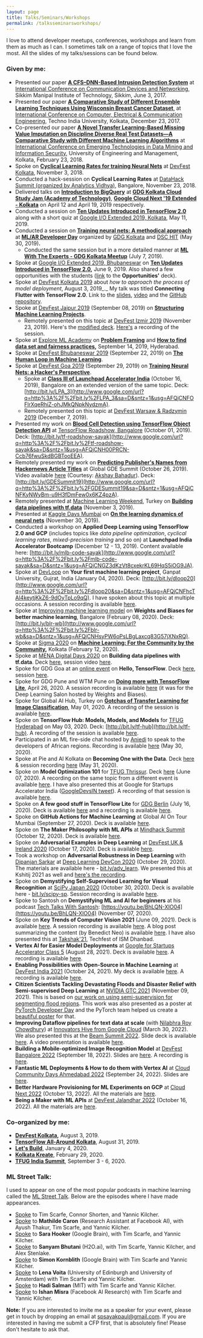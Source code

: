 ```yaml
---
layout: page
title: Talks/Seminars/Workshops
permalink: /talksseminarsworkshops/
---
```

I love to attend developer meetups, conferences, workshops and learn from them as much as I can. I sometimes talk on a range of topics that I love the most. All the slides of my talks/sessions can be found below.

### Given by me:

-   Presented our paper  [**A CFS–DNN-Based Intrusion Detection System**](https://www.google.com/url?q=https%3A%2F%2Fdoi.org%2F10.1007%2F978-981-10-7901-6_19&sa=D&sntz=1&usg=AFQjCNFzOUPqdOOKBps043v56wGUSi5N1g)  at  [International Conference on Communication Devices and Networking](https://www.google.com/url?q=https%3A%2F%2Fwww.springer.com%2Fin%2Fbook%2F9789811079009&sa=D&sntz=1&usg=AFQjCNH9Jj9pNtHNGg70klxFjcGHRSjc7g), Sikkim Manipal Institute of Technology, Sikkim, June 3, 2017.
-   Presented our paper  [**A Comparative Study of Different Ensemble Learning Techniques Using Wisconsin Breast Cancer Dataset**,](https://www.google.com/url?q=https%3A%2F%2Fieeexplore.ieee.org%2Fdocument%2F8526215&sa=D&sntz=1&usg=AFQjCNFdSr2phgcOOtf9-V7NPeANKmfE5g)  at  [International Conference on Computer, Electrical & Communication Engineering](http://www.google.com/url?q=http%3A%2F%2Ficcece.com%2Ficcece17%2Findex.php&sa=D&sntz=1&usg=AFQjCNG3jUTAcwuFzzrSIQfs3bYsvaSX6w), Techno India University, Kolkata, December 23, 2017.
-   Co-presented our paper  [**A Novel Transfer Learning-Based Missing Value Imputation on Discipline Diverse Real Test Datasets—A Comparative Study with Different Machine Learning Algorithms**](https://www.google.com/url?q=https%3A%2F%2Flink.springer.com%2Fchapter%2F10.1007%252F978-981-13-1501-5_71&sa=D&sntz=1&usg=AFQjCNEbP-XwVNxKc3u9OvrY2_UzHJtOCQ)  at  [International Conference on Emerging Technologies in Data Mining and Information Security](http://www.google.com/url?q=http%3A%2F%2Fiem.edu.in%2Finternational-conference-emerging-technologies-data-mining-information-security-iemis-2018%2F&sa=D&sntz=1&usg=AFQjCNFFSWnWYwPw0_PXqXl91ti0x2lvQA), University of Engineering and Management, Kolkata, February 23, 2018.
-   Spoke on  [**Cyclical Learning Rates for training Neural Nets**](https://drive.google.com/file/d/1mF7Nj2DZeYDf5zSeja-kCsqXLyy6vNVg/view?usp=sharing)  at  [DevFest Kolkata](https://www.google.com/url?q=https%3A%2F%2Fdevfest18.gdgkolkata.org%2F&sa=D&sntz=1&usg=AFQjCNEjjoEDeVjmTZ-1VKeubDqEAUN-NA), November 3, 2018.
-   Conducted a hack-session on  **Cyclical Learning Rates**  at  [DataHack Summit (organized by Analytics Vidhya)](https://www.google.com/url?q=https%3A%2F%2Fwww.analyticsvidhya.com%2Fdatahack-summit-2018%2Fsessions%2Fperforming-unsupervised-neural-machine-translation-to-and-from-rare-languages%2F&sa=D&sntz=1&usg=AFQjCNHPlGwqfTq3ipbhAl8UNaarocDI1w), Bangalore, November 23, 2018.
-   Delivered talks on  [**Introduction to BigQuery**](https://www.google.com/url?q=https%3A%2F%2Fgithub.com%2Fsayakpaul%2FTalksGiven%2Fblob%2Fmaster%2FBigQuery%2520presentation%2520deck%2520-%2520Sayak.pdf&sa=D&sntz=1&usg=AFQjCNELNO2GIs-FeRXhuCvGRygWwZ1VNA)  at  [**GDG Kolkata Cloud Study Jam (Academy of Technology)**](https://www.google.com/url?q=https%3A%2F%2Fwww.meetup.com%2FGDG-Kolkata%2Fevents%2F260376495%2F&sa=D&sntz=1&usg=AFQjCNGAV40hRhbVhk3THg5bUH5WyZ6kSw), **[Google Cloud Next '19 Extended - Kolkata](https://www.google.com/url?q=https%3A%2F%2Fwww.meetup.com%2FGDG-Kolkata%2Fevents%2F260592925%2F&sa=D&sntz=1&usg=AFQjCNEH4KUfKsHnmXrFf4sAOmz3zGLS-w)** on April 12 and April 19, 2019 respectively.
-   Conducted a session on  [**Ten Updates Introduced in TensorFlow 2.0**](https://www.google.com/url?q=https%3A%2F%2Fwww.datacamp.com%2Fcommunity%2Ftutorials%2Ften-important-updates-tensorflow&sa=D&sntz=1&usg=AFQjCNFoU7o7uLhytdbXJfbYat7hBWTPvA)  along with a short quiz at  [Google I/O Extended 2019, Kolkata](https://www.google.com/url?q=https%3A%2F%2Fwww.meetup.com%2FGDG-Kolkata%2Fevents%2F261068613%2F&sa=D&sntz=1&usg=AFQjCNFVgksGT5O5g1crBtzY4yVwzL7ytA), May 11, 2019.
-   Conducted a session on **[Training neural nets: A methodical approach](https://www.google.com/url?q=https%3A%2F%2Fgithub.com%2Fsayakpaul%2FTalksGiven%2Fblob%2Fmaster%2FML_AR%2520Developer%2520Day%2520Deck%2520-%2520Sayak.pdf&sa=D&sntz=1&usg=AFQjCNHmnFHVFo86s0C2NUgJmmlYqBOaTA)** at  [**ML/AR Developer Day**](https://www.google.com/url?q=https%3A%2F%2Fwww.meetup.com%2FGDG-Kolkata%2Fevents%2F261645026%2F&sa=D&sntz=1&usg=AFQjCNHMSl--jsZZw7jQIjZoiCEBaulDRA)  organized by  [GDG Kolkata](http://www.google.com/url?q=http%3A%2F%2Fgdgkolkata.org&sa=D&sntz=1&usg=AFQjCNG87VdFugK0x5psF2P7cuEwne4DXQ)  and  [DSC HIT](https://www.google.com/url?q=https%3A%2F%2Fmedium.com%2F%40dscheritageit&sa=D&sntz=1&usg=AFQjCNG9Dirn3xWQLh7QMsGvNh91eeiEhA)  (May 30, 2019)**.**
    -   Conducted the same session but in a more detailed manner at  [**ML With The Experts - GDG Kolkata Meetup**](https://www.google.com/url?q=https%3A%2F%2Fwww.meetup.com%2FGDG-Kolkata%2Fevents%2F262780353%2F&sa=D&sntz=1&usg=AFQjCNG4QPJV9V6J0GoeXxpc-RT7rjbZ4w)  (July 7, 2019).
-   Spoke at  [Google I/O Extended 2019, Bhubaneswar](https://www.google.com/url?q=https%3A%2F%2Fwww.meetup.com%2FGDG-Bhubaneswar%2Fevents%2F260798274%2F&sa=D&sntz=1&usg=AFQjCNHxBHN9WfxO61OEleHuINkQ2hqOew)  on  [**Ten Updates Introduced in TensorFlow 2.0**](https://www.google.com/url?q=https%3A%2F%2Fwww.datacamp.com%2Fcommunity%2Ftutorials%2Ften-important-updates-tensorflow&sa=D&sntz=1&usg=AFQjCNFoU7o7uLhytdbXJfbYat7hBWTPvA)**,** June 9, 2019. Also shared a few opportunities with the students ([link](https://docs.google.com/presentation/d/1L_IRyRhJTKfd99biqOSxQI6j9i_swjx1M_x1Nkd4zzQ/edit?usp=sharing)  to the  **Opportunities'** deck).
-   Spoke at  [DevFest Kolkata 2019](http://www.google.com/url?q=http%3A%2F%2Fdevfest.gdgkolkata.org%2Fspeakers&sa=D&sntz=1&usg=AFQjCNF56yMUd8h3SEIHGsVzVi_NEZfR2A)  about  _how to approach the process of model deployment_, August 3, 2019_._ My talk was titled  **Connecting Flutter with TensorFlow 2.0**. Link to the  [slides](https://www.google.com/url?q=https%3A%2F%2Fgithub.com%2Fsayakpaul%2FTalksGiven%2Fblob%2Fmaster%2FDevFest%2520Kolkata%25202019%2520Deck%2520-%2520Pawan%2520and%2520Sayak.pdf&sa=D&sntz=1&usg=AFQjCNGpofn6n9PgSwV6pzXDVDWCUO2i8w),  [video](https://youtu.be/gpNVoXVWIq8)  and the  [GitHub repository](https://www.google.com/url?q=https%3A%2F%2Fgithub.com%2Fsayakpaul%2FGDE-Collaboration&sa=D&sntz=1&usg=AFQjCNGxAl0TdAu0y22Sa3UZXT0r69fuyA).
-   Spoke at  [DevFest Jaipur 2019](https://www.google.com/url?q=https%3A%2F%2Fwww.meetup.com%2FGDG-Jaipur%2Fevents%2F263590039%2F&sa=D&sntz=1&usg=AFQjCNFNB3HJUr3483pvL-rdpCZmAP2eWw)  (September 08, 2019) on  [**Structuring Machine Learning Projects**](http://www.google.com/url?q=http%3A%2F%2Fbit.ly%2FJaipur19&sa=D&sntz=1&usg=AFQjCNH7rg2VdYAXypTvfBBQbBdUYLlWNg).
    -   Remotely presented on this topic at  [DevFest Izmir 2019](https://www.google.com/url?q=https%3A%2F%2Fgdgizmir.org%2F&sa=D&sntz=1&usg=AFQjCNHSvNI9t7QRNaEm3SDentHew_VJcQ)  (November 23, 2019). Here's the  [modified deck](http://www.google.com/url?q=http%3A%2F%2Fbit.ly%2Fizmir-sayak&sa=D&sntz=1&usg=AFQjCNHadWBk-TijFNPNotgZwOICHte8dg). [Here's](https://www.youtube.com/watch?v=3_-zToE0tsw) a recording of the session. 
-   Spoke at  [Explore ML Academy](https://events.withgoogle.com/explore-ml-in/)  on  [**Problem Framing**](https://docs.google.com/presentation/d/1p6WCeQgIMJDVLd6Fw1Nlmyy9wC5ic1Z-6voCQi8q5WM/edit?usp=sharing)  and  [**How to find data set and fairness practices**](http://www.google.com/url?q=http%3A%2F%2Fbit.ly%2FExploreML19&sa=D&sntz=1&usg=AFQjCNFnbxLqwf9e9beLJUqv_Lou9u05dQ)**,**  September 14, 2019, Hyderabad.
-   Spoke at  [DevFest Bhubaneswar 2019](https://www.google.com/url?q=https%3A%2F%2Fwww.meetup.com%2FGDG-Bhubaneswar%2Fevents%2F262747492%2F&sa=D&sntz=1&usg=AFQjCNEaICNpHmVB6JfZHEUbMojV3IGsgA)  (September 22, 2019) on  [**The Human Loop in Machine Learning**](http://www.google.com/url?q=http%3A%2F%2Fbit.ly%2FBBSR19&sa=D&sntz=1&usg=AFQjCNExItQErAFMR5SvLHBUQeCP9KXUMw).
-   Spoke at  [DevFest Goa 2019](https://www.google.com/url?q=https%3A%2F%2Fwww.meetup.com%2FGoogleGoa%2Fevents%2F264790819%2F&sa=D&sntz=1&usg=AFQjCNElnS4-StCOyn34Ju5C8RfbcVVxyg)  (September 29, 2019) on **[Training Neural Nets: a Hacker's Perspective](http://www.google.com/url?q=http%3A%2F%2Fbit.ly%2FDFGoa19&sa=D&sntz=1&usg=AFQjCNFCgTmx2gx6ilK4BrccF7JOLlDpzg)**.
    -   Spoke at  [**Class III of Launchpad Accelerator India**](https://india.googleblog.com/2019/08/inviting-applications-for-class-3-of.html)  (October 16, 2019), Bangalore on an extended version of the same topic. Deck:  [http://bit.ly/LPA_3](http://www.google.com/url?q=http%3A%2F%2Fbit.ly%2FLPA_3&sa=D&sntz=1&usg=AFQjCNFOFlrXqeRhiZ-ohJMkQNpkNydzmA).
    -   Remotely presented on this topic at  [DevFest Warsaw & Radzymin 2019](https://www.google.com/url?q=https%3A%2F%2Fwarrad.devfest.pl%2F&sa=D&sntz=1&usg=AFQjCNEtza6n4fZHJHp5nlw6hLXlqByWbg)  (December 7, 2019).
-   Presented my work on  [**Blood Cell Detection using TensorFlow Object Detection API**](http://www.google.com/url?q=http%3A%2F%2Fbit.ly%2FBloodCell&sa=D&sntz=1&usg=AFQjCNEjLeZnlTf6qPeMEtyIrIfkqWkq3w)  at  [TensorFlow Roadshow, Bangalore](https://events.withgoogle.com/tensorflow-roadshow-bengaluru/)  (October 01, 2019). Deck:  [http://bit.ly/tf-roadshow-sayak](http://www.google.com/url?q=http%3A%2F%2Fbit.ly%2Ftf-roadshow-sayak&sa=D&sntz=1&usg=AFQjCNH00PRCN-Ccb76fwuSkdBGBTooEEA).
-   Remotely presented my work on  [**Predicting Publisher's Names from Hackernews Article Titles**](http://www.google.com/url?q=http%3A%2F%2Fbit.ly%2F2K9TpS8&sa=D&sntz=1&usg=AFQjCNHYVn1jY9D0pTkUkMCPGVup-5y-Sw)  at Global GDE Summit (October 26, 2019). Video available  [here](https://drive.google.com/file/d/1-2ffOTomvKN01gdy6SS1Uy2bWKphcfZp/view?usp=sharing)  (Courtesy:  [Akshay Bahadur](https://www.google.com/url?q=https%3A%2F%2Fwww.linkedin.com%2Fin%2Fakshaybahadur21%2F&sa=D&sntz=1&usg=AFQjCNFISgFoKfYfmo3LHMy1fFE_Ga72kg)). Deck:  [http://bit.ly/GDESummit19](http://www.google.com/url?q=http%3A%2F%2Fbit.ly%2FGDESummit19&sa=D&sntz=1&usg=AFQjCNFKyNWyBm-u9H3fDmFew0x6KZ4pzA).
-   Remotely presented at  [Machine Learning Weekend](https://www.google.com/url?q=https%3A%2F%2Ftwitter.com%2Fhashtag%2FMachineLearningWeekend%3Fsrc%3Dhashtag_click&sa=D&sntz=1&usg=AFQjCNFqplz1ecCmRFFW9tmHZzvOzj_Y6Q), Turkey on  [**Building data pipelines with tf.data**](http://www.google.com/url?q=http%3A%2F%2Fbit.ly%2FMLWeekend19&sa=D&sntz=1&usg=AFQjCNGPsKXGfxbZDLWgudr2S5vdb2FGZQ)  (November 3, 2019).
-   Presented at  [Kaggle Days Mumbai](https://www.google.com/url?q=https%3A%2F%2Fwww.meetup.com%2FKaggle-Days-Meetup-Mumbai%2F&sa=D&sntz=1&usg=AFQjCNFiWV5th2OxJQtrzNXUD_JYi9arpw)  on  [**On the learning dynamics of neural nets**](http://www.google.com/url?q=http%3A%2F%2Fbit.ly%2Fkaggle-days-sayak&sa=D&sntz=1&usg=AFQjCNF-y7p9ec-00H6vXPoqK5qr1hwUXA)  (November 30, 2019).
-   Conducted a workshop on  **Applied Deep Learning using TensorFlow 2.0 and GCP**  (includes topics like  _data pipeline optimization_,  _cyclical learning rates_,  _mixed-precision training_  and so on) at  **Launchpad India Accelerator Bootcamp**  (December 12 - 13, 2019). Content available here:  [http://bit.ly/mlb-code-sayak](http://www.google.com/url?q=http%3A%2F%2Fbit.ly%2Fmlb-code-sayak&sa=D&sntz=1&usg=AFQjCNGZ3dKzVt8cxekrKL69HqS5iOG9JA).
-   Spoke at  [DevLoop](https://www.google.com/url?q=https%3A%2F%2Fmehdev.club%2Fdevloop%2F&sa=D&sntz=1&usg=AFQjCNFYHjl8_viI4U5xbFyQFdipy1kPhQ)  on  **Your first machine learning project**, Ganpat University, Gujrat, India (January 04, 2020). Deck:  [http://bit.ly/dloop20](http://www.google.com/url?q=http%3A%2F%2Fbit.ly%2Fdloop20&sa=D&sntz=1&usg=AFQjCNFhcTAl4keytjKkZ6-9dOyTpLo9qQ). I have spoken about this topic at multiple occasions. A session recording is available [here](https://youtu.be/dllfKQKlzvg).
-   Spoke at  [Improving machine learning model](https://www.google.com/url?q=https%3A%2F%2Fwww.meetup.com%2FGDGBangalore%2Fevents%2F268346705%2F&sa=D&sntz=1&usg=AFQjCNG8jyuu1e_8TQj9olOmybCQG1uS7g)  on  **Weights and Biases for better machine learning**, Bangalore (February 08, 2020). Deck:  [http://bit.ly/blr-wb](http://www.google.com/url?q=http%3A%2F%2Fbit.ly%2Fblr-wb&sa=D&sntz=1&usg=AFQjCNHsyPW6oPsLBgLaxcq83G57jXNxRQ).
-   Spoke at  [Sigma 2020](https://www.google.com/url?q=https%3A%2F%2Fallevents.in%2Fkolkata%2Fsigma-2020-a-transit-through-time%2F200018965165649&sa=D&sntz=1&usg=AFQjCNEGZzZ3zJWPG1Gc0Isu_lImfO4lng)  on  [**Machine Learning: For the Community by the Community**](http://www.google.com/url?q=http%3A%2F%2Fbit.ly%2Fsigma-2020&sa=D&sntz=1&usg=AFQjCNE8blxrQUY7mdenSPAEodTvKjThxQ)**,** Kolkata (February 12, 2020).
-   Spoke at  [MENA Digital Days 2020](https://events.withgoogle.com/menadd/) on  **Building data pipelines with tf.data**. Deck  [here](https://www.google.com/url?q=https%3A%2F%2Fbit.ly%2Fmena-20&sa=D&sntz=1&usg=AFQjCNEBpjCupJ7v_Yogqwwf6o5otxB2Bg), session video  [here](https://www.youtube.com/watch?v=fc0_eLmxm0E&feature=em-lbrm).
-   Spoke for GDG Goa at an  [online event](https://www.google.com/url?q=https%3A%2F%2Fwww.meetup.com%2FGoogleGoa%2Fevents%2F269678892%2F&sa=D&sntz=1&usg=AFQjCNGqyk2Nz7e4JTBM9_e016tdBRfGPw)  on  **Hello, TensorFlow**. Deck  [here](http://www.google.com/url?q=http%3A%2F%2Fbit.ly%2Fgdg-goa-20&sa=D&sntz=1&usg=AFQjCNFCE4R-fZwB2SraKegXfxSMhfhd2Q), session  [here](https://www.youtube.com/watch?v=z_S8hCOxLWo).
-   Spoke for GDG Pune and WTM Pune on [**Doing more with TensorFlow Lite**](https://bit.ly/tfl-pune), April 26, 2020. A session recording is available [here](https://youtu.be/U-8YeVpevdc) (it was for the Deep Learning Salon hosted by Weights and Biases). 
- Spoke for Global AI Hub, Turkey on [**Gotchas of Transfer Learning for Image Classification**](http://bit.ly/tl-sayak), May 01, 2020. A recording of the session is available [here](https://www.youtube.com/watch?v=nSMZ3GPZPX0). 
- Spoke on **TensorFlow Hub: Models, Models, and Models** for [TFUG Hyderabad](https://twitter.com/tfughyd/status/1255503396108410880) on May 03, 2020. Deck: [http://bit.ly/tf-hub](http://bit.ly/tf-hub). A recording of the session is available [here](https://www.youtube.com/watch?v=jVNZd3KA2FI). 
-   Participated in an ML fire-side chat hosted by [Aniedi](https://twitter.com/aniediudo) to speak to the developers of African regions. Recording is available [here](https://www.youtube.com/watch?v=y1mwuxWvd8w) (May 30, 2020). 
-   Spoke at Pie and AI Kolkata on **Becoming One with the Data**. Deck [here](https://bit.ly/one-data) & session recording [here](https://bit.ly/dlailive) (May 31, 2020).
-   Spoke on **Model Optimization 101** for [TFUG Thrissur](https://www.meetup.com/tfug-thrissur/photos/30888563/490730360/). Deck [here](http://bit.ly/mo-101) (June 07, 2020). A recording on the same topic from a different event is available [here](https://youtu.be/u5_JorytAcI). I have also presented this at Google for Startups Accelerator India ([GoogleDevsIN tweet](https://twitter.com/GoogleDevsIN/status/1302932126019411970)). A recording of that session is available [here](https://youtu.be/plSkz8Eqnlo). 
-   Spoke on **A few good stuff in TensorFlow Lite** for [GDG Berlin](https://www.meetup.com/gdg-berlin/events/271458374/) (July 16, 2020). Deck is available [here](http://bit.ly/stuff-tflite) and a recording is available [here](https://www.youtube.com/watch?v=Ly4s0fsG93c). 
-   Spoke on **GitHub Actions for Machine Learning** at Global AI On Tour Mumbai (September 27, 2020). Deck is available [here](http://bit.ly/ga-ml).
-   Spoke on **The Maker Philosophy with ML APIs** at [Mindhack Summit](https://www.mindhacksummit.com/) (October 12, 2020). Deck is available [here](https://bit.ly/maker-api). 
-   Spoke on **Adversarial Examples in Deep Learning** at [DevFest UK & Ireland 2020](https://www.devfest-uki.com/speakers-more-details) (October 17, 2020). Deck is available [here](http://bit.ly/ia-101).
-   Took a workshop on **Adversarial Robustness in Deep Learning** with [Dipanjan Sarkar](https://www.linkedin.com/in/dipanzan/) at [Deep Learning DevCon 2020](https://dldc.adasci.org/) (October 29, 2020). The materials are available here - [bit.ly/adv_learn](http://bit.ly/adv_learn). We presented this at Kshitij 2021 as well and [here's the recording](https://youtu.be/RV7nerh_8gw). 
-   Spoke on **Demystifying Self-Supervised Learning for Visual Recognition** at [SciPy Japan 2020](https://www.scipyjapan.scipy.org/schedule) (October 30, 2020). Deck is available here - [bit.ly/scipy-sp](http://bit.ly/scipy-sp). Session recording is available [here](https://www.youtube.com/watch?v=3686AJmoDTA).
-   Spoke to Santosh on **Demystifying ML and AI for beginners** at his podcast [Tech Talks With Santosh](https://www.youtube.com/channel/UChvYTafHRgXKb0VbYGeG0nw): [https://youtu.be/BhLQN-XIO04](https://youtu.be/BhLQN-XIO04) (November 07, 2020). 
- Spoke on **Key Trends of Computer Vision 2021** (June 09, 2021). Deck is available [here](http://bit.ly/trends-cv). A session recording is available
  [here](https://www.youtube.com/watch?v=KQFJRZgNrDA). A blog post summarizing the content (by Benedict Neo) is available [here](https://medium.com/bitgrit-data-science-publication/5-computer-vision-trends-for-2021-96fd18d5596c). I have also presented this at [Takshak'21](https://takshak.roboism.in/robobuzz), Techfest of ISM Dhanbad.
- **Vertex AI for Easier Model Deployments** at [Google for Startups Accelerator Class 5](https://india.googleblog.com/2021/08/introducing-class-5-of-google-for.html) (August 28, 2021). Deck is available [here](https://bit.ly/gfsa-vertex). A recording is available [here](https://youtu.be/gzM0lJWtvic).
- **Enabling Possibilities with Open-Source in Machine Learning** at [DevFest India 2021](https://devfestindia.com/schedule/1012) (October 24, 2021). My deck is available [here](https://docs.google.com/presentation/d/1qXBqjSpNQFDxVAiuormJdDWph_YHs33BBxptsetoj74/edit?usp=sharing). A recording is available [here](https://youtu.be/VsBEFUoESR4?t=3123).
- **Citizen Scientists Tackling Devastating Floods and Disaster Relief with Semi-supervised Deep Learning** at [NVIDIA GTC 2021](https://events.rainfocus.com/widget/nvidia/nvidiagtc/scheduler/session/1630006454504001Z8CH) (November 09, 2021). This is based on [our work on
using semi-supervision for segmenting flood regions](https://arxiv.org/abs/2107.08369). This work was also presented as a poster at [PyTorch Developer
Day](https://docs.google.com/document/d/1oRkGg3kc99Ozcketdkpwub8BI26omKkb/edit#) and the PyTorch team helped us create a
[beautiful poster](https://drive.google.com/file/d/1FGf-Jz42kcicNmhoR1e26Z5MSicChrZr/view?usp=sharing) for that. 
- **Improving Dataflow pipelines for text data at scale** (with [Nilabhra Roy Chowdhury](https://www.linkedin.com/in/nilabhraroychowdhury)) at [Innovators Hive from Google Cloud](https://cloud.google.com/innovators/hive2022) (March 30, 2022). We also presented this at the [Beam Summit 2022](https://2022.beamsummit.org/sessions/improving-beam-dataflow-pipelines-for-text-data-processing/). Slide deck is available [here](https://docs.google.com/presentation/d/1EAn4_pNZzt0_8mz_VAuccSySU3DpNoYN5X04amvkbC0/edit?usp=sharing). A video presentation is available [here](https://youtu.be/dkR-Sl7WHq8).
- **Building a Mobile-optimized Image Recognition Model** at [DevFest Bangalore 2022](https://gdg.community.dev/events/details/google-gdg-bangalore-presents-devfest-bangalore-2022/) (September 18, 2022). Slides are [here](https://docs.google.com/presentation/d/120CeL_V5hcSSJv3Lktnh45H3XKlIu9LQ_jnAlTrah08/edit?usp=sharing). A recording is [here](https://youtu.be/OL1t7OlX3z4?t=5720).
- **Fantastic ML Deployments & How to do them with Vertex AI** at [Cloud Community Days Ahmedabad 2022](https://gdg.community.dev/events/details/google-gdg-cloud-ahmedabad-presents-google-cloud-community-day-ahmedabad-2022/) (September 24, 2022). Slides are [here](https://bit.ly/ccd-ahm-deck).
- **Better Hardware Provisioning for ML Experiments on GCP** at [Cloud Next 2022](https://inthecloud.withgoogle.com/bengaluru-innovators-hive-next-22-13oct/register.html) (October 13, 2022). All the materials are [here](https://github.com/carted/cloud-next-22-terraform).
- **Being a Maker with ML APIs** at [DevFest Jalandhar 2022](https://gdg.community.dev/events/details/google-gdg-jalandhar-presents-devfest-jalandhar-2022/) (October 16, 2022). All the materials are [here](https://bit.ly/jal-22).

### Co-organized by me:

-   [**DevFest Kolkata**](http://www.google.com/url?q=http%3A%2F%2Fdevfest.gdgkolkata.org&sa=D&sntz=1&usg=AFQjCNFJA0Xr03VP_q7oWUBG9RweQnHu_w)**,**  August 3, 2019.
-   [**TensorFlow All-Around Kolkata**](https://www.google.com/url?q=https%3A%2F%2Fwww.meetup.com%2FGDG-Kolkata%2Fevents%2F264055077%2F&sa=D&sntz=1&usg=AFQjCNEDVmgkSk8TwBTH7owjE0usWFzLYg), August 31, 2019.
-   [**Let's Build**](https://www.google.com/url?q=https%3A%2F%2Fwww.meetup.com%2FGDG-Kolkata%2Fevents%2F266991860%2F&sa=D&sntz=1&usg=AFQjCNFRNPDLbylmxjuz85soM3VfkJ4YPA), January 4, 2020.
-   [**Kolkata Kreate**](https://www.google.com/url?q=https%3A%2F%2Fwww.meetup.com%2FGDG-Kolkata%2Fevents%2F268635758%2F&sa=D&sntz=1&usg=AFQjCNEfaOS5hu7zqcZcCOSijr02RZd-Lg), February 29, 2020.
-   [**TFUG India Summit**](http://tfug.in/), September 3 - 6, 2020.

### ML Street Talk:

I used to appear on one of the most popular podcasts in machine learning called the [ML Street Talk](https://www.youtube.com/channel/UCMLtBahI5DMrt0NPvDSoIRQ). Below are the episodes where I have made  appearances. 

-   [Spoke](https://bit.ly/ml-st-sayak) to Tim Scarfe, Connor Shorten, and Yannic Kilcher.
-   [Spoke](http://bit.ly/mlst-mathilde) to **Mathilde Caron** (Research Assistant at Facebook AI), with Ayush Thakur, Tim Scarfe, and Yannic Kilcher.
-   [Spoke](http://bit.ly/sara_mlst) to **Sara Hooker** (Google Brain), with Tim Scarfe, and Yannic Kilcher.
-   [Spoke](http://bit.ly/sanyam_mlst) to **Sanyam Bhutani** (H2O.ai), with Tim Scarfe, Yannic Kilcher, and Alex Stenlake.
-   [Spoke](https://youtu.be/1EqJyMy0LnE) to **Simon Kornblith** (Google Brain) with Tim Scarfe and Yannic Kilcher.
-   [Spoke](https://youtu.be/Q0kN_ZHHDQY) to **Lena Voita** (University of Edinburgh and University of Amsterdam) with Tim Scarfe and Yannic Kilcher.
-   [Spoke](https://www.youtube.com/watch?v=_eHRICHlg1k) to **Hadi Salman** (MIT) with Tim Scarfe and Yannic Kilcher.
-   [Spoke](https://www.youtube.com/watch?v=EXJmodhu4_4) to **Ishan Misra** (Facebook AI Research) with Tim Scarfe and Yannic Kilcher.

**Note:** If you are interested to invite me as a speaker for your event, please get in touch by dropping an email at [spsayakpaul@gmail.com](mailto:spsayakpaul@gmail.com). If you are interested in having me submit a CFP first, that is absolutely fine! Please don't hesitate to ask that.
